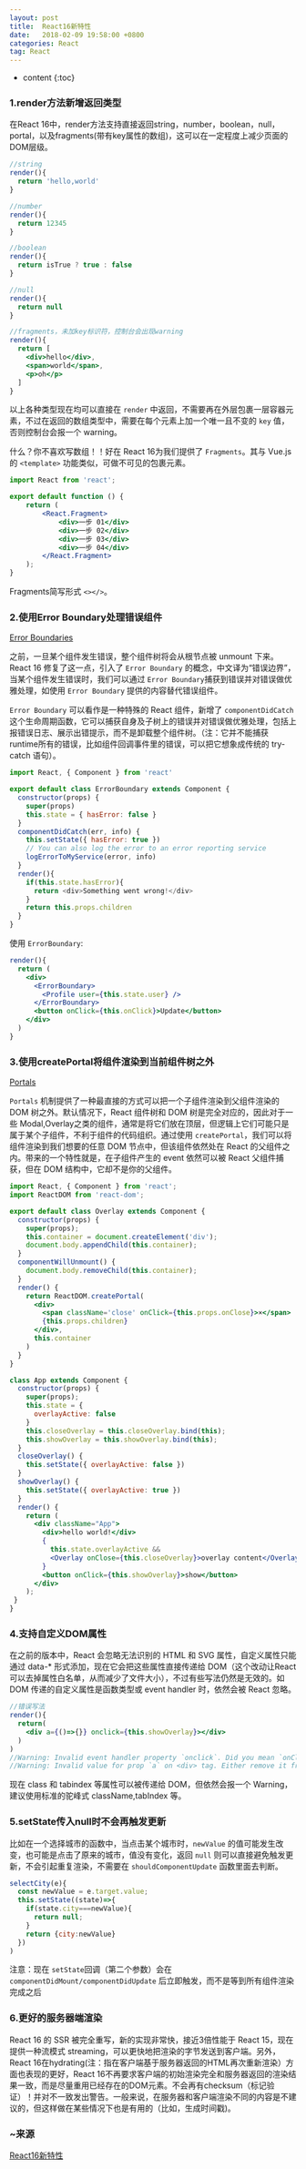 ```yaml
---
layout: post
title:  React16新特性
date:   2018-02-09 19:58:00 +0800
categories: React
tag: React
---
```


* content
{:toc}

### 1.render方法新增返回类型

在React 16中，render方法支持直接返回string，number，boolean，null，portal，以及fragments(带有key属性的数组)，这可以在一定程度上减少页面的DOM层级。

```jsx
//string
render(){
  return 'hello,world'
}

//number
render(){
  return 12345
}

//boolean
render(){
  return isTrue ? true : false
}

//null
render(){
  return null
}

//fragments，未加key标识符，控制台会出现warning
render(){
  return [
    <div>hello</div>,
    <span>world</span>,
    <p>oh</p>
  ]
}
```

以上各种类型现在均可以直接在 `render` 中返回，不需要再在外层包裹一层容器元素，不过在返回的数组类型中，需要在每个元素上加一个唯一且不变的 `key` 值，否则控制台会报一个 warning。

什么？你不喜欢写数组！！好在 React 16为我们提供了 `Fragments`。其与 Vue.js 的 `<template>` 功能类似，可做不可见的包裹元素。

```jsx
import React from 'react';

export default function () {
    return (
        <React.Fragment>
            <div>一步 01</div>
            <div>一步 02</div>
            <div>一步 03</div>
            <div>一步 04</div>
        </React.Fragment>
    );
}
```

Fragments简写形式 `<></>`。

### 2.使用Error Boundary处理错误组件

[Error Boundaries](https://doc.react-china.org/docs/error-boundaries.html)

之前，一旦某个组件发生错误，整个组件树将会从根节点被 unmount 下来。React 16 修复了这一点，引入了 `Error Boundary` 的概念，中文译为“错误边界”，当某个组件发生错误时，我们可以通过 `Error Boundary`捕获到错误并对错误做优雅处理，如使用 `Error Boundary` 提供的内容替代错误组件。

`Error Boundary` 可以看作是一种特殊的 React 组件，新增了 `componentDidCatch` 这个生命周期函数，它可以捕获自身及子树上的错误并对错误做优雅处理，包括上报错误日志、展示出错提示，而不是卸载整个组件树。（注：它并不能捕获runtime所有的错误，比如组件回调事件里的错误，可以把它想象成传统的 try-catch 语句）。

```javascript
import React, { Component } from 'react'

export default class ErrorBoundary extends Component {
  constructor(props) {
    super(props)
    this.state = { hasError: false }
  }
  componentDidCatch(err, info) {
    this.setState({ hasError: true })
    // You can also log the error to an error reporting service
    logErrorToMyService(error, info)
  }
  render(){
    if(this.state.hasError){
      return <div>Something went wrong!</div>
    }
    return this.props.children
  }
}
```

使用 `ErrorBoundary`:

```jsx
render(){
  return (
    <div>
      <ErrorBoundary>
        <Profile user={this.state.user} />
      </ErrorBoundary>
      <button onClick={this.onClick}>Update</button>
    </div>
  )
}
```

### 3.使用createPortal将组件渲染到当前组件树之外

[Portals](https://doc.react-china.org/docs/portals.html)

`Portals` 机制提供了一种最直接的方式可以把一个子组件渲染到父组件渲染的 DOM 树之外。默认情况下，React 组件树和 DOM 树是完全对应的，因此对于一些 Modal,Overlay之类的组件，通常是将它们放在顶层，但逻辑上它们可能只是属于某个子组件，不利于组件的代码组织。通过使用 `createPortal`，我们可以将组件渲染到我们想要的任意 DOM 节点中，但该组件依然处在 React 的父组件之内。带来的一个特性就是，在子组件产生的 event 依然可以被 React 父组件捕获，但在 DOM 结构中，它却不是你的父组件。

```jsx
import React, { Component } from 'react';
import ReactDOM from 'react-dom';

export default class Overlay extends Component {
  constructor(props) {
    super(props);
    this.container = document.createElement('div');
    document.body.appendChild(this.container);
  }
  componentWillUnmount() {
    document.body.removeChild(this.container);
  }
  render() {
    return ReactDOM.createPortal(
      <div>
        <span className='close' onClick={this.props.onClose}>×</span>
        {this.props.children}
      </div>,
      this.container
    )
  }
}

class App extends Component {
  constructor(props) {
    super(props);
    this.state = {
      overlayActive: false
    }
    this.closeOverlay = this.closeOverlay.bind(this);
    this.showOverlay = this.showOverlay.bind(this);
  }
  closeOverlay() {
    this.setState({ overlayActive: false })
  }
  showOverlay() {
    this.setState({ overlayActive: true })
  }
  render() {
    return (
      <div className="App">
        <div>hello world!</div>
        {
          this.state.overlayActive &&
          <Overlay onClose={this.closeOverlay}>overlay content</Overlay>
        }
        <button onClick={this.showOverlay}>show</button>
      </div>
    );
 }
}
```

### 4.支持自定义DOM属性

在之前的版本中，React 会忽略无法识别的 HTML 和 SVG 属性，自定义属性只能通过 data-* 形式添加，现在它会把这些属性直接传递给 DOM（这个改动让React可以去掉属性白名单，从而减少了文件大小），不过有些写法仍然是无效的。如 DOM 传递的自定义属性是函数类型或 event handler 时，依然会被 React 忽略。

```jsx
//错误写法
render(){
  return(
    <div a={()=>{}} onclick={this.showOverlay}></div>
  )
)
//Warning: Invalid event handler property `onclick`. Did you mean `onClick`?
//Warning: Invalid value for prop `a` on <div> tag. Either remove it from the element, or pass a string or number value to keep it in the DOM.
```

现在 class 和 tabindex 等属性可以被传递给 DOM，但依然会报一个 Warning，建议使用标准的驼峰式 className,tabIndex 等。

### 5.setState传入null时不会再触发更新

比如在一个选择城市的函数中，当点击某个城市时，`newValue` 的值可能发生改变，也可能是点击了原来的城市，值没有变化，返回 `null` 则可以直接避免触发更新，不会引起重复渲染，不需要在 `shouldComponentUpdate` 函数里面去判断。

```jsx
selectCity(e){
  const newValue = e.target.value;
  this.setState((state)=>{
    if(state.city===newValue){
      return null;
    }
    return {city:newValue}
  })
)
```

注意：现在 `setState`回调（第二个参数）会在 `componentDidMount/componentDidUpdate` 后立即触发，而不是等到所有组件渲染完成之后

### 6.更好的服务器端渲染

React 16 的 SSR 被完全重写，新的实现非常快，接近3倍性能于 React 15，现在提供一种流模式 streaming，可以更快地把渲染的字节发送到客户端。另外，React 16在hydrating(注：指在客户端基于服务器返回的HTML再次重新渲染）方面也表现的更好，React 16不再要求客户端的初始渲染完全和服务器返回的渲染结果一致，而是尽量重用已经存在的DOM元素。不会再有checksum（标记验证）！并对不一致发出警告。一般来说，在服务器和客户端渲染不同的内容是不建议的，但这样做在某些情况下也是有用的（比如，生成时间戳)。

### ~来源

[React16新特性](https://reactjs.org/blog/2017/09/26/react-v16.0.html)